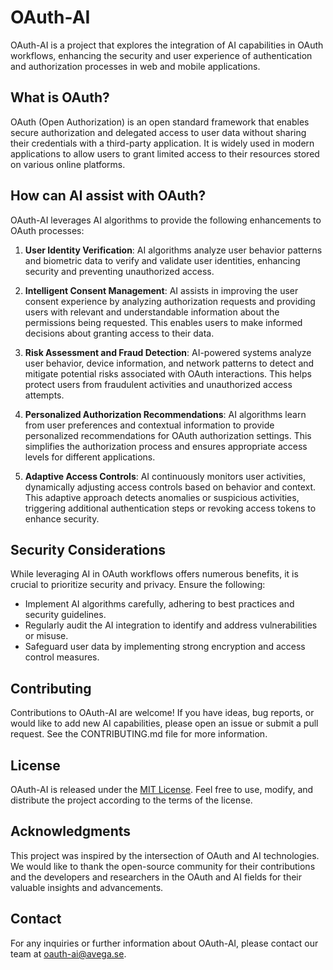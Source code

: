 # OAuth-AI

OAuth-AI is a project that explores the integration of AI capabilities in OAuth workflows, enhancing the security and user experience of authentication and authorization processes in web and mobile applications.

## What is OAuth?

OAuth (Open Authorization) is an open standard framework that enables secure authorization and delegated access to user data without sharing their credentials with a third-party application. It is widely used in modern applications to allow users to grant limited access to their resources stored on various online platforms.

## How can AI assist with OAuth?

OAuth-AI leverages AI algorithms to provide the following enhancements to OAuth processes:

1. **User Identity Verification**: AI algorithms analyze user behavior patterns and biometric data to verify and validate user identities, enhancing security and preventing unauthorized access.

2. **Intelligent Consent Management**: AI assists in improving the user consent experience by analyzing authorization requests and providing users with relevant and understandable information about the permissions being requested. This enables users to make informed decisions about granting access to their data.

3. **Risk Assessment and Fraud Detection**: AI-powered systems analyze user behavior, device information, and network patterns to detect and mitigate potential risks associated with OAuth interactions. This helps protect users from fraudulent activities and unauthorized access attempts.

4. **Personalized Authorization Recommendations**: AI algorithms learn from user preferences and contextual information to provide personalized recommendations for OAuth authorization settings. This simplifies the authorization process and ensures appropriate access levels for different applications.

5. **Adaptive Access Controls**: AI continuously monitors user activities, dynamically adjusting access controls based on behavior and context. This adaptive approach detects anomalies or suspicious activities, triggering additional authentication steps or revoking access tokens to enhance security.

## Security Considerations

While leveraging AI in OAuth workflows offers numerous benefits, it is crucial to prioritize security and privacy. Ensure the following:

- Implement AI algorithms carefully, adhering to best practices and security guidelines.
- Regularly audit the AI integration to identify and address vulnerabilities or misuse.
- Safeguard user data by implementing strong encryption and access control measures.

## Contributing

Contributions to OAuth-AI are welcome! If you have ideas, bug reports, or would like to add new AI capabilities, please open an issue or submit a pull request. See the CONTRIBUTING.md file for more information.

## License

OAuth-AI is released under the [MIT License](LICENSE.md). Feel free to use, modify, and distribute the project according to the terms of the license.

## Acknowledgments

This project was inspired by the intersection of OAuth and AI technologies. We would like to thank the open-source community for their contributions and the developers and researchers in the OAuth and AI fields for their valuable insights and advancements.

## Contact

For any inquiries or further information about OAuth-AI, please contact our team at oauth-ai@avega.se.
